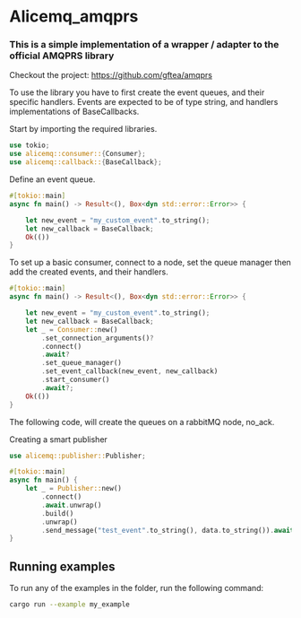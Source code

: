 # Alicemq_amqprs
### This is a simple implementation of a wrapper / adapter to the official AMQPRS library

Checkout the project: https://github.com/gftea/amqprs

To use the library you have to first create the event queues, and their specific handlers.
Events are expected to be of type string, and handlers implementations of BaseCallbacks.


Start by importing the required libraries.
```rust
use tokio;
use alicemq::consumer::{Consumer};
use alicemq::callback::{BaseCallback};
```

Define an event queue.
```rust
#[tokio::main]
async fn main() -> Result<(), Box<dyn std::error::Error>> {

    let new_event = "my_custom_event".to_string();
    let new_callback = BaseCallback;
    Ok(())
}
```

To set up a basic consumer, connect to a node, set the queue manager
then add the created events, and their handlers.

````rust
#[tokio::main]
async fn main() -> Result<(), Box<dyn std::error::Error>> {

    let new_event = "my_custom_event".to_string();
    let new_callback = BaseCallback;
    let _ = Consumer::new()
        .set_connection_arguments()?
        .connect()
        .await?
        .set_queue_manager()
        .set_event_callback(new_event, new_callback)
        .start_consumer()
        .await?;
    Ok(())
}
````
The following code, will create the queues on a rabbitMQ node, no_ack.

Creating a smart publisher
```rust
use alicemq::publisher::Publisher;

#[tokio::main]
async fn main() {
    let _ = Publisher::new()
        .connect()
        .await.unwrap()
        .build()
        .unwrap()
        .send_message("test_event".to_string(), data.to_string()).await;
}
```

## Running examples

To run any of the examples in the folder, run the following command:

```zsh
cargo run --example my_example
```
